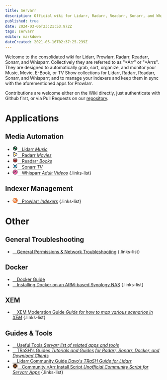 ```yaml
---
title: Servarr
description: Official wiki for Lidarr, Radarr, Readarr, Sonarr, and Whisparr
published: true
date: 2024-03-06T23:21:53.972Z
tags: servarr
editor: markdown
dateCreated: 2021-05-16T02:37:25.239Z
---
```


Welcome to the consolidated wiki for Lidarr, Prowlarr, Radarr, Readarr, Sonarr, and Whisparr. Collectively they are referred to as "\*Arr" or "\*Arrs". They are designed to automatically grab, sort, organize, and monitor your Music, Movie, E-Book, or TV Show collections for Lidarr, Radarr, Readarr, Sonarr, and Whisparr; and to manage your indexers and keep them in sync with the aforementioned apps for Prowlarr.

Contributions are welcome either on the Wiki directly, just authenticate with Github first, or via Pull Requests on our [repository](https://github.com/Servarr/Wiki).

# Applications

## Media Automation

- [![16.png](/assets/lidarr/logos/16.png)&emsp;Lidarr *Music*](/lidarr)
- [![16.png](/assets/radarr/logos/16.png)&emsp;Radarr *Movies*](/radarr)
- [![16.png](/assets/readarr/logos/16.png)&emsp;Readarr *Books*](/readarr)
- [![16.png](/assets/sonarr/logos/16.png)&emsp;Sonarr *TV*](/sonarr)
- [![16.png](/assets/whisparr/logos/16.png)&emsp;Whisparr *Adult Videos*](/whisparr)
{.links-list}

## Indexer Management

- [![16.png](/assets/prowlarr/logos/16.png)&emsp;Prowlarr *Indexers*](/prowlarr)
{.links-list}

# Other

## General Troubleshooting

- [<i class="far fa-life-ring"></i>&emsp;General Permissions & Network Troubleshooting](/permissions-and-networking)
{.links-list}

## Docker

- [<i class="fab fa-docker"></i>&emsp;Docker Guide](/docker-guide)
- [<i class="fas fa-box-open"></i>&emsp;Installing Docker on an ARM-based Synology NAS](/docker-arm-synology)
{.links-list}

## XEM

- [<i class="fab fa-xing"></i>&emsp;XEM Moderation Guide *Guide for how to map various scenarios in XEM*](/sonarr/xem-guide)
{.links-list}

## Guides & Tools

- [<i class="fas fa-tools"></i>&emsp;Useful Tools *Servarr list of related apps and tools*](/useful-tools)
- [<i class="fas fa-trash-alt"></i>&emsp;TRaSH's Guides *Tutorials and Guides for Radarr, Sonarr, Docker, and Download Clients*](https://trash-guides.info/)
- [<i class="fas fa-swatchbook"></i>&emsp;Lidarr Community Guide *Davo's TRaSH Guide for Lidarr*](/lidarr/community-guide)
- [![16.png](/assets/servarr/servarr_dark_fav_16.png)&emsp;Community \*Arr Install Script *Unofficial Community Script for Servarr Apps*](/install-script)
{.links-list}
